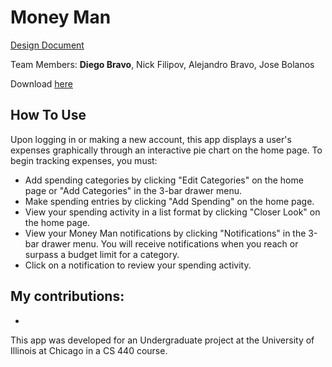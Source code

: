 # Money Man

[Design Document](Reports/Money_Man_Project_Report.pdf)

Team Members: **Diego Bravo**, Nick Filipov, Alejandro Bravo, Jose Bolanos

Download [here](https://github.com/DiegoB2003/Money-Man/releases/tag/v1.0.0)

## How To Use
Upon logging in or making a new account, this app displays a user's expenses graphically through an interactive pie chart on the home page. To begin tracking expenses, you must:
- Add spending categories by clicking "Edit Categories" on the home page or "Add Categories" in the 3-bar drawer menu.
- Make spending entries by clicking "Add Spending" on the home page.
- View your spending activity in a list format by clicking "Closer Look" on the home page.
- View your Money Man notifications by clicking "Notifications" in the 3-bar drawer menu. You will receive notifications when you reach or surpass a budget limit for a category.
- Click on a notification to review your spending activity.

## My contributions:
- 

This app was developed for an Undergraduate project at the University of Illinois at Chicago in a CS 440 course.

